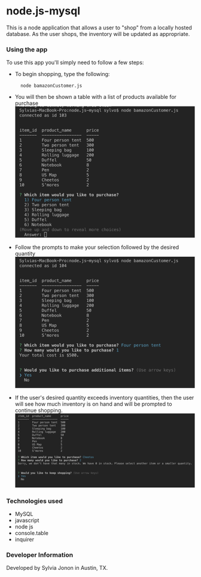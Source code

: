 # node.js-mysql
This is a node application that allows a user to "shop" from a locally hosted database. As the user shops, the inventory will be updated as appropriate.

### Using the app
To use this app you'll simply need to follow a few steps:

* To begin shopping, type the following:

        node bamazonCustomer.js

* You will then be shown a table with a list of products available for purchase
![bamazon customer view](assets/README_images/customer_view.png)
* Follow the prompts to make your selection followed by the desired quantity
![purchase prompts](assets/README_images/purchase_prompts.png)

* If the user's desired quantity exceeds inventory quantities, then the user will see how much inventory is on hand and will be prompted to continue shopping.
![not enough stock](assets/README_images/no_stock.png)


### Technologies used
* MySQL
* javascript
* node js
* console.table
* inquirer

### Developer Information
Developed by Sylvia Jonon in Austin, TX.